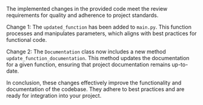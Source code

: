 The implemented changes in the provided code meet the review requirements for quality and adherence to project standards.

Change 1: The `updated_function` has been added to `main.py`. This function processes and manipulates parameters, which aligns with best practices for functional code.

Change 2: The `Documentation` class now includes a new method `update_function_documentation`. This method updates the documentation for a given function, ensuring that project documentation remains up-to-date.

In conclusion, these changes effectively improve the functionality and documentation of the codebase. They adhere to best practices and are ready for integration into your project.
